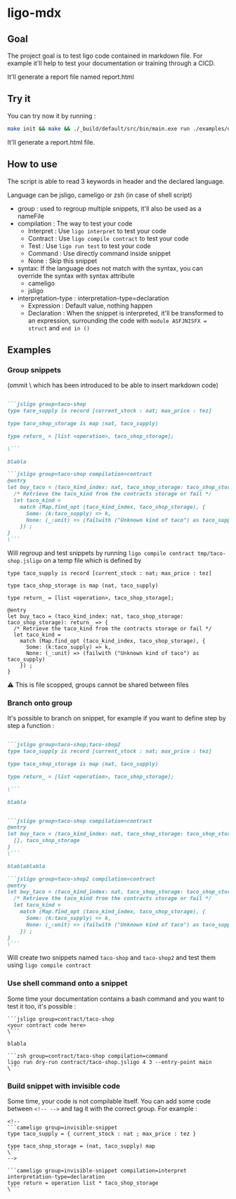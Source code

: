 # ligo-mdx

## Goal
The project goal is to test ligo code contained in markdown file. For example it'll help to test your documentation or training through a CICD.

It'll generate a report file named report.html 

## Try it

You can try now it by running :

```zsh
make init && make && ./_build/default/src/bin/main.exe run ./examples/docs/taco-shop/tezos-taco-shop-smart-contract.md ligo
```

It'll generate a report.html file.
## How to use

The script is able to read 3 keywords in header and the declared language.

Language can be jsligo, cameligo or zsh (in case of shell script)

- group : used to regroup multiple snippets, it'll also be used as a nameFile
- compilation : The way to test your code
  - Interpret : Use `ligo interpret` to test your code
  - Contract : Use `ligo compile contract` to test your code
  - Test : Use `ligo run test` to test your code
  - Command : Use directly command inside snippet
  - None  : Skip this snippet
- syntax: If the language does not match with the syntax, you can override the syntax with syntax attribute
  - cameligo 
  - jsligo
- interpretation-type : interpretation-type=declaration
  - Expression : Default value, nothing happen
  - Declaration : When the snippet is interpreted, it'll be transformed to an expression, surrounding the code with `module ASFJNISFX = struct` and `end in ()`

## Examples

### Group snippets 

(ommit \ which has been introduced to be able to insert markdown code)
```markdown

```jsligo group=taco-shop 
type taco_supply is record [current_stock : nat; max_price : tez]

type taco_shop_storage is map (nat, taco_supply)

type return_ = [list <operation>, taco_shop_storage];

\```

blabla 

```jsligo group=taco-shop compilation=contract
@entry
let buy_taco = (taco_kind_index: nat, taco_shop_storage: taco_shop_storage): return_ => {
  /* Retrieve the taco_kind from the contracts storage or fail */
  let taco_kind =
    match (Map.find_opt (taco_kind_index, taco_shop_storage), {
      Some: (k:taco_supply) => k,
      None: (_:unit) => (failwith ("Unknown kind of taco") as taco_supply)
    }) ;
}
\```
```

Will regroup and test snippets by running `ligo compile contract tmp/taco-shop.jsligo` on a temp file which is defined by 
```jsligo
type taco_supply is record [current_stock : nat; max_price : tez]

type taco_shop_storage is map (nat, taco_supply)

type return_ = [list <operation>, taco_shop_storage];

@entry
let buy_taco = (taco_kind_index: nat, taco_shop_storage: taco_shop_storage): return_ => {
  /* Retrieve the taco_kind from the contracts storage or fail */
  let taco_kind =
    match (Map.find_opt (taco_kind_index, taco_shop_storage), {
      Some: (k:taco_supply) => k,
      None: (_:unit) => (failwith ("Unknown kind of taco") as taco_supply)
    }) ;
}
```

:warning: This is file scopped, groups cannot be shared between files

### Branch onto group

It's possible to branch on snippet, for example if you want to define step by step a function :

```markdown

```jsligo group=taco-shop;taco-shop2 
type taco_supply is record [current_stock : nat; max_price : tez]

type taco_shop_storage is map (nat, taco_supply)

type return_ = [list <operation>, taco_shop_storage];

\```

blabla 


```jsligo group=taco-shop compilation=contract
@entry
let buy_taco = (taco_kind_index: nat, taco_shop_storage: taco_shop_storage): return_ => {
  [], taco_shop_storage
}
\```

blablablabla

```jsligo group=taco-shop2 compilation=contract
@entry
let buy_taco = (taco_kind_index: nat, taco_shop_storage: taco_shop_storage): return_ => {
  /* Retrieve the taco_kind from the contracts storage or fail */
  let taco_kind =
    match (Map.find_opt (taco_kind_index, taco_shop_storage), {
      Some: (k:taco_supply) => k,
      None: (_:unit) => (failwith ("Unknown kind of taco") as taco_supply)
    }) ;
}
\```
```

Will create two snippets named `taco-shop` and `taco-shop2` and test them using `ligo compile contract`

### Use shell command onto a snippet
Some time your documentation contains a bash command and you want to test it too, it's possible :

```
```jsligo group=contract/taco-shop
<your contract code here>
\```

blabla

```zsh group=contract/taco-shop compilation=command
ligo run dry-run contract/taco-shop.jsligo 4 3 --entry-point main
\```
```

### Build snippet with invisible code

Some time, your code is not compilable itself. You can add some code between `<!-- -->` and tag it with the correct group. For example : 
```
<!-- 
```cameligo group=invisible-snippet
type taco_supply = { current_stock : nat ; max_price : tez }

type taco_shop_storage = (nat, taco_supply) map
\```
-->

```cameligo group=invisible-snippet compilation=interpret interpretation-type=declaration
type return = operation list * taco_shop_storage
\```
``` 
